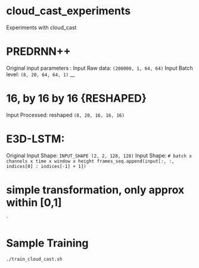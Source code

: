 # cloud_cast_experiments
Experiments with cloud_cast

# PREDRNN++ 
Original input parameters :
Input Raw data: `(200000, 1, 64, 64)`
Input Batch level: `(8, 20, 64, 64, 1)`
__
# 16, by 16 by 16 {RESHAPED}
Input Processed: reshaped `(8, 20, 16, 16, 16)`


# E3D-LSTM: 
Original Input Shape: `INPUT_SHAPE (2, 2, 128, 128)`
Input Shape: `# batch x channels x time x window x height
                    frames_seq.append(input[:, :, indices[0] : indices[-1] + 1])`
# simple transformation, only approx within [0,1]
`

# Sample Training 
`./train_cloud_cast.sh`